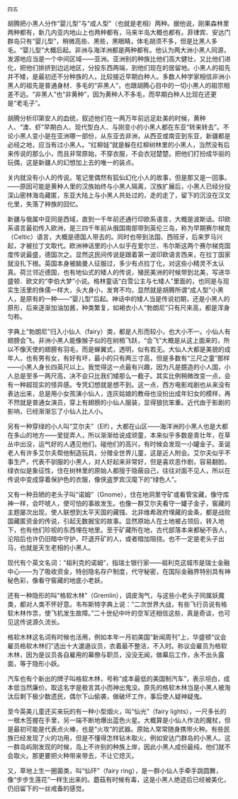     四五 

   胡腾把小黑人分作“婴儿型”与“成人型”（也就是老相）两种。据他说，刚果森林里两种都有，新几内亚内地山上也两种都有，马来半岛大概也都有。菲律宾、安达门群岛只有“婴儿型”，稍微高些、黑些，黑眼睛，体毛胡须不多，但是比黑人多毛。“婴儿型”大概后起。非洲与海洋洲都是两种都有。他认为两大洲小黑人同源，发源地应当是一个中间区域——亚洲。亚洲别的种族比他们高大健壮，又比他们进化，把他们排挤到边远地区，分投东西两端，到他们现在的居留地。小黑人的祖先并不矮，是最初还不分种族的人，比较接近早期白种人。多数人种学家相信非洲小黑人的祖先是普通身材、多毛的“非黑人”，也跟胡腾心目中的一切小黑人的祖宗相差不远。“非黑人”也“非黄种”，因为黄种人不多毛，而早期白种人比现在还更是“老毛子”。

   胡腾分析印第安人的血统，叙述他们在一两万年前远足赴美的时候，黄种人、“澳、虾”早期白人、现代型白人、与刚变小的小黑人都在东亚“转来转去”。不论小黑人变小是在亚洲哪一部份，从东亚去非洲，从西亚或南亚到东亚，新疆都是必经之地，应当有过小黑人。“红柳娃”就是躲在红柳树林里的小黑人，当然没有后来传说的那么小，而且非常原始，不穿衣服，不会衣冠楚楚。把他们打扮成华丽的玩偶，这是新疆人的幻想加上去的唯一的装点。

   关内就没有小人的传说。笔记里偶然有狐仙幻化小人的故事，但是那又是一回事。——原因可能是黄种人里的汉族始终与小黑人隔离，汉族扩展后，小黑人已经分投深山密林海岛藏匿，东亚大陆上与小黑人共处过的，走的走了，留下的沉没在汉文化里，失落了种族的回忆。

   新疆与俄属中亚同是西域，直到一千年前还通行印欧系语言，大概是波斯话。印欧系语言最初传入欧洲，是三四千年前从俄国南部带到英伦三岛，称为早期赛尔梯克（Celtic）语言，大概是德国人带去的。同时也带到法国、西班牙，后来罗马兴起，才被拉丁文取代。欧洲神话里的小人似乎在爱尔兰、韦尔斯这两个赛尔梯克国度传说最盛，德国次之。显然这民间传说是跟着第一波印欧语言西来，在拉丁国家就没扎下根。英国本身被脑曼人征服过，多少有点拉丁化，对这些小精灵不太认真。荷兰邻近德国，也有地仙式的矮人的传说，殖民美洲的时候带到北美，写进华盛顿．欧文的“李伯大梦”小说。格林童话“白雪公主与七矮人”里面的，也同是与现实生活里的侏儒一样大，头大身小，发育不均，显然就是胡腾所谓“成人型”小黑人，是原有的一种——“婴儿型”后起。神话中的矮人当是传说初期，还是小黑人的原形，后来逐渐加油加酱，种类繁复，如褐衣小人“勃朗尼”只有尺来高，都是浑身匀称。

   字典上“勃朗尼”归入小仙人（fairy）类，都是人形而较小，也大小不一。小仙人有翅膀会飞。非洲小黑人能像猴子似的在树梢飞跃，“会飞”大概是从这上面来的，所以不像天使的翅膀有羽毛，而是蝉翼式，透明，似有若无。大仙人大都是美貌的成年人，也有男有女，有好有坏，最小的只有两三寸高，但是多数有“三尺之童”那样——小黑人身长四英尺以上。我觉得这一点最有兴趣，因为凡是臆造的小人国，小人总是至多一两尺高，决不会只比我们矮那么一截子。其实比例稍微改变一点，会有一种超现实的怪异感。专凭幻想就是想不到。这一点，西方电影戏剧也从来没有表达出来，总是用小女孩演小仙人，连灰姑娘的教母也没扮出成年妇女的模样，再不然就是普通女演员，穿上有翅膀的小仙人服装，显得狼犺笨重。近代由于影剧的影响，已经渐渐忘了小仙人比人小。

   另有一种穿绿的小人叫“艾尔夫”（Elf），大都在山区——海洋洲的小黑人也是大都在多山的地方——爱捉弄人，所以渐渐给说成顽童，本来似乎多数是青壮年，在草丛中出没，运气好的人遇见他们，碰他们的高兴，有时候会发现一小罐金子。圣诞老人有许多艾尔夫帮他制造玩具，分赠全世界儿童，这是近人附会。艾尔夫似乎不事生产，代表不驯服的小黑人，对人好起来非常好，但是喜欢恶作剧，容易翻脸。绿衣似是象征性，住在树林里的原始人都擅于隐蔽自己，往往对面不见人，所以在传说中变成穿着保护色的衣服，像侠盗罗宾汉麾下的“绿色人”。

   又有一种丑陋的老头子叫“诺姆”（Gnome），住在地洞里守矿或看管宝藏，像守库神一样，会吓唬人，使可怕的事故发生。也像一群艾尔夫看守一罐子金子，窖藏的主题屡次出现，使人联想到太平天国的藏镪、北非维希政府埋藏的金条，都是战败国藏匿资金的传说，引起无数掘宝的故事。显然原始人在土地被占领后，转入地下，也有他们珍视的东西埋在地里。至于矿藏所在地，古代部落本来都秘不告人，沦陷后也许仍旧暗中守护，吓退开矿的人，或者暗加阻挠。也不一定是老头子出马，也就是天生老相的小黑人。

   现代有个英文名词：“祖利克的诺姆”，指瑞士银行家——祖利克这城市是瑞士金融中心——为了吸收资金，特创隐名存户制度，代守秘密，在国际金融界特别具有神秘色彩，像看守窖藏的地底小老妖。

   还有一种隐形的叫“格软木林”（Gremlin），调皮淘气，与这些小老头子同属妖魔类，都对人类不怀好意。韦布斯特字典上说：“二次世界大战，有些飞行员说有格软木林作祟，使飞机发生故障。”二十世纪中叶的空军还相信这些，真是奇谈，也可见这传说源久流长。

   格软木林这名词有时候也活用，例如本年一月初美国“新闻周刊”上，华盛顿“议会雇员格软木林们”选出十大邋遢议员，衣着最不整洁，不入时。称议会雇员为格软木林，因为是议员各自雇用的幕僚与职员，没没无闻，做幕后工作，永不出头露面，等于隐形小妖。

   汽车也有个新出的牌子叫格软木林，号称“成本最低的美国制汽车”，表示坦白，成本低当然廉价。取这名字是极言其小而神出鬼没。原先的格软木林当是小黑人被淘汰后剩下极少数遗民，偶尔下山偷袭，做破坏工作，事后使人疑神疑鬼。

   至今英美儿童还买来玩的有一种小型烟火，叫“仙光”（fairy lights），一尺多长的一根木签握在手里，另一端不断地爆出蓝色火星。大概算是小仙人作法的魔杖，但是最初可能是代表点火棒，也是“火攻”的武器。原始人常常随身携带火种。有些民族已经发现了火的功用，但是不懂得怎样钻木取火，例如安达门群岛的小黑人。这一群岛屿刚发现的时候，岛上不许别的种族上岸，因此小黑人成份最纯，他们就不会取火。那更要把火种带来带去，不让它熄灭。

   又，草地上生一圈菌类，叫“仙环”（fairy ring），是一群小仙人手牵手跳圆舞，像“步步生莲花”一样生出来的。蘑菇有时候有毒，这是小黑人绝迹后已经被美化，仍旧留下的一丝戒备的感觉。

